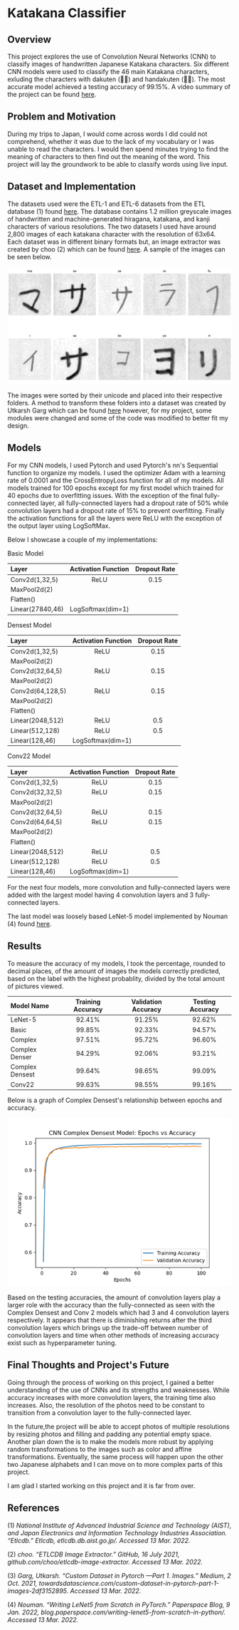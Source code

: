 # Katakana Classifier

## Overview

This project explores the use of Convolution Neural Networks (CNN) to classify images of handwritten Japanese Katakana characters. Six different CNN models were used to classify the 46 main Katakana characters, exluding the characters with dakuten (◌゙) and handakuten (◌゚). The most accurate model achieved a testing accuracy of 99.15%. A video summary of the project can be found [here](google.com).

## Problem and Motivation

During my trips to Japan, I would come across words I did could not comprehend, whether it was due to the lack of my vocabulary or I was unable to read the characters. I would then spend minutes trying to find the meaning of characters to then find out the meaning of the word. This project will lay the groundwork to be able to classify words using live input.

## Dataset and Implementation
The datasets used were the ETL-1 and ETL-6 datasets from the ETL database (1) found [here](http://etlcdb.db.aist.go.jp/). The database contains 1.2 million greyscale images of handwritten and machine-generated hiragana, katakana, and kanji characters of various resolutions. The two datasets I used have around 2,800 images of each katakana character with the resolution of 63x64. Each dataset was in different binary formats but, an image extractor was created by choo (2) which can be found [here](https://github.com/choo/etlcdb-image-extractor). A sample of the images can be seen below.

![Image](https://github.com/zach-dascil/katakana-classifier/blob/gh-pages/assets/random_katakana.png?raw=true)

The images were sorted by their unicode and placed into their respective folders. A method to transform these folders into a dataset was created by Utkarsh Garg which can be found [here](towardsdatascience.com/custom-dataset-in-pytorch-part-1-images-2df3152895) however, for my project, some modules were changed and some of the code was modified to better fit my design.

## Models

For my CNN models, I used Pytorch and used Pytorch's nn's Sequential function to organize my models. I used the optimizer Adam with a learning rate of 0.0001 and the CrossEntropyLoss function for all of my models. All models trained for 100 epochs except for my first model which trained for 40 epochs due to overfitting issues. With the exception of the final fully-connected layer, all fully-connected layers had a dropout rate of 50% while convolution layers had a dropout rate of 15% to prevent overfitting. Finally the activation functions for all the layers were ReLU with the exception of the output layer using LogSoftMax.

Below I showcase a couple of my implementations:

Basic Model

| Layer |Activation Function |Dropout Rate |
|:-----------|:-------------------:|:---------------------:|
|Conv2d(1,32,5)|ReLU|0.15|
|MaxPool2d(2)|  |  |
|Flatten()|  |  |
|Linear(27840,46)|LogSoftmax(dim=1)||

Densest Model

| Layer | Activation Function | Dropout Rate |
|:-----------|:-------------------:|:---------------------:|
|Conv2d(1,32,5)|ReLU|0.15|
|MaxPool2d(2)|  |  |
|Conv2d(32,64,5)|ReLU|0.15|
|MaxPool2d(2)|  |  |
|Conv2d(64,128,5)|ReLU|0.15|
|MaxPool2d(2)|  |  |
|Flatten()|  |  |
|Linear(2048,512)|ReLU|0.5|
|Linear(512,128)|ReLU|0.5|
|Linear(128,46)|LogSoftmax(dim=1)|  |

Conv22 Model

| Layer | Activation Function | Dropout Rate |
|:-----------|:-------------------:|:---------------------:|
|Conv2d(1,32,5)|ReLU|0.15|
|Conv2d(32,32,5)|ReLU|0.15|
|MaxPool2d(2)|  |  |
|Conv2d(32,64,5)|ReLU|0.15|
|Conv2d(64,64,5)|ReLU|0.15|
|MaxPool2d(2)|  |  |
|Flatten()|  |  |
|Linear(2048,512)|ReLU|0.5|
|Linear(512,128)|ReLU|0.5|
|Linear(128,46)|LogSoftmax(dim=1)|  |

For the next four models, more convolution and fully-connected layers were added with the largest model having 4 convolution layers and 3 fully-connected layers.

The last model was loosely based LeNet-5 model implemented by Nouman (4) found [here](https://blog.paperspace.com/writing-lenet5-from-scratch-in-python/).

## Results

To measure the accuracy of my models, I took the percentage, rounded to decimal places, of the amount of images the models correctly predicted, based on the label with the highest probablity, divided by the total amount of pictures viewed.

| Model Name | Training Accuracy | Validation Accuracy | Testing Accuracy |
|:-----------|:-------------------:|:---------------------:|:------------------:|
|LeNet-5|92.41%|91.25%|92.62%|
|Basic|99.85%|92.33%|94.57%|
|Complex|97.51%|95.72%|96.60%|
|Complex Denser|94.29%|92.06%|93.21%|
|Complex Densest|99.64%|98.65%|99.09%|
|Conv22|99.63%|98.55%|99.16%|

Below is a graph of Complex Densest's relationship between epochs and accuracy.

![Image](https://github.com/zach-dascil/katakana-classifier/blob/gh-pages/assets/cnn%20densest.png?raw=true)

Based on the testing accuracies, the amount of convolution layers play a larger role with the accuracy than the fully-connected as seen with the Complex Densest and Conv 2 models which had 3 and 4 convolution layers respectively. It appears that there is diminishing returns after the third convolution layers which brings up the trade-off between number of convolution layers and time when other methods of increasing accuracy exist such as hyperparameter tuning.

## Final Thoughts and Project's Future

Going through the process of working on this project, I gained a better understanding of the use of CNNs and its strengths and weaknesses. While accuracy increases with more convolution layers, the training time also increases. Also, the resolution of the photos need to be constant to transition from a convolution layer to the fully-connected layer.

In the future,the project will be able to accept photos of multiple resolutions by resizing photos and filling and padding any potential empty space. Another plan down the is to make the models more robust by applying random transformations to the images such as color and affine transformations. Eventually, the same process will happen upon the other two Japanese alphabets and I can move on to more complex parts of this project.

I am glad I started working on this project and it is far from over.

## References

(1) _National Institute of Advanced Industrial Science and Technology (AIST), and Japan Electronics and Information Technology Industries Association. “Etlcdb.” Etlcdb, etlcdb.db.aist.go.jp/. Accessed 13 Mar. 2022._

(2) _choo. “ETLCDB Image Extractor.” GitHub, 16 July 2021, github.com/choo/etlcdb-image-extractor. Accessed 13 Mar. 2022._

(3) _Garg, Utkarsh. “Custom Dataset in Pytorch —Part 1. Images.” Medium, 2 Oct. 2021, towardsdatascience.com/custom-dataset-in-pytorch-part-1-images-2df3152895. Accessed 13 Mar. 2022._

(4) _Nouman. “Writing LeNet5 from Scratch in PyTorch.” Paperspace Blog, 9 Jan. 2022, blog.paperspace.com/writing-lenet5-from-scratch-in-python/. Accessed 13 Mar. 2022._
